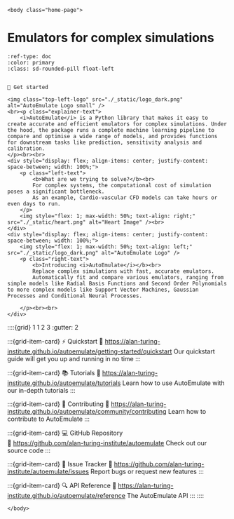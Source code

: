 ```{raw} html
<body class="home-page">
```

# Emulators for complex simulations

```{button-ref} getting-started/index
:ref-type: doc
:color: primary
:class: sd-rounded-pill float-left


🚀 Get started
```

```{raw} html
<img class="top-left-logo" src="./_static/logo_dark.png" alt="AutoEmulate Logo small" />
<br><p class="explainer-text">
    <i>AutoEmulate</i> is a Python library that makes it easy to create accurate and efficient emulators for complex simulations. Under the hood, the package runs a complete machine learning pipeline to compare and optimise a wide range of models, and provides functions for downstream tasks like prediction, sensitivity analysis and calibration.
</p><br><br>
<div style="display: flex; align-items: center; justify-content: space-between; width: 100%;">
    <p class="left-text">
        <b>What are we trying to solve?</b><br>
        For complex systems, the computational cost of simulation poses a significant bottleneck.
        As an example, Cardio-vascular CFD models can take hours or even days to run.
    </p>
    <img style="flex: 1; max-width: 50%; text-align: right;" src="./_static/heart.png" alt="Heart Image" /><br>
</div>
<div style="display: flex; align-items: center; justify-content: space-between; width: 100%;">
    <img style="flex: 1; max-width: 50%; text-align: left;" src="./_static/logo_dark.png" alt="AutoEmulate Logo" />
    <p class="right-text">
        <b>Introducing <i>AutoEmulate</i></b><br>
        Replace complex simulations with fast, accurate emulators.
        Automatically fit and compare various emulators, ranging from simple models like Radial Basis Functions and Second Order Polynomials to more complex models like Support Vector Machines, Gaussian Processes and Conditional Neural Processes.
        
    </p><br><br>
</div>
```

::::{grid} 1 1 2 3
:gutter: 2

:::{grid-item-card} ⚡ Quickstart
:link: https://alan-turing-institute.github.io/autoemulate/getting-started/quickstart
Our quickstart guide will get you up and running in no time
:::

:::{grid-item-card} 📚 Tutorials
:link: https://alan-turing-institute.github.io/autoemulate/tutorials
Learn how to use AutoEmulate with our in-depth tutorials
:::

:::{grid-item-card} 👥 Contributing
:link: https://alan-turing-institute.github.io/autoemulate/community/contributing
Learn how to contribute to AutoEmulate
:::

:::{grid-item-card} 💻 GitHub Repository  
:link: https://github.com/alan-turing-institute/autoemulate
Check out our source code
:::

:::{grid-item-card} 🐛 Issue Tracker
:link: https://github.com/alan-turing-institute/autoemulate/issues
Report bugs or request new features
:::

:::{grid-item-card} 🔍 API Reference
:link: https://alan-turing-institute.github.io/autoemulate/reference
The AutoEmulate API
:::
::::

```{raw} html
</body>
```